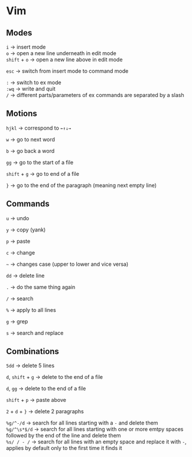 # Vim

## Modes

`i` -> insert mode  
`o` -> open a new line underneath in edit mode  
`shift` + `o` -> open a new line above in edit mode

`esc` -> switch from insert mode to command mode

`:` -> switch to ex mode  
`:wq` -> write and quit  
`/` -> different parts/parameters of ex commands are separated by a slash

## Motions

`hjkl` -> correspond to `←↑↓→`

`w` -> go to next word

`b` -> go back a word

`gg` -> go to the start of a file

`shift` + `g` -> go to end of a file

`}` -> go to the end of the paragraph (meaning next empty line)

## Commands

`u` -> undo

`y` -> copy (yank)

`p` -> paste

`c` -> change

`~` -> changes case (upper to lower and vice versa)

`dd` -> delete line

`.` -> do the same thing again

`/` -> search

`%` -> apply to all lines

`g` -> grep

`s` -> search and replace

## Combinations

`5dd` -> delete 5 lines

`d`, `shift` + `g` -> delete to the end of a file

`d`, `gg` -> delete to the end of a file

`shift` + `p` -> paste above

`2` + `d` + `}` -> delete 2 paragraphs

`%g/^-/d` -> search for all lines starting with a `-` and delete them  
`%g/^\s*$/d` -> search for all lines starting with one or more emtpy spaces followed by the end of the line and delete them  
`%s/ / - /` -> search for all lines with an empty space and replace it with ` - `, applies by default only to the first time it finds it  
